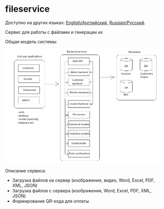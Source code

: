 # fileservice

Доступно на других языках: [English/Английский](fileservice.md), [Russian/Русский](fileservice.ru.md). 

Сервис для работы с файлами и генерации их 

Общая модель системы: 

![system_overall](img/system_overall.png)

Описание сервиса: 
- Загрузка файлов на сервер (изображения, видео, Word, Excel, PDF, XML, JSON)
- Загрузка файлов с сервера (изображения, Word, Excel, PDF, XML, JSON)
- Формирование QR-кода для оплаты
